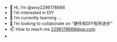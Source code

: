 - 👋 Hi, I’m @wxy2296178668
- 👀 I’m interested in DIY
- 🌱 I’m currently learning ...
- 💞️ I’m looking to collaborate on "硬件和DIY有所进步"
- 📫 How to reach me 2296178668@qq.com
- 

<!---
wxy2296178668/wxy2296178668 is a ✨ special ✨ repository because its `README.md` (this file) appears on your GitHub profile.
You can click the Preview link to take a look at your changes.
--->
